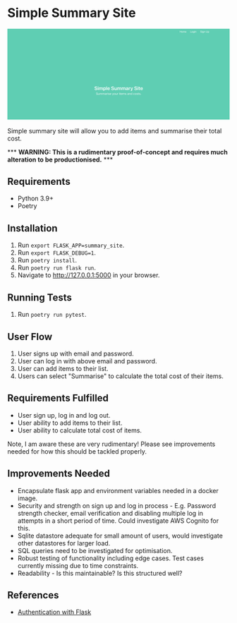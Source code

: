 # Simple Summary Site

![](site_home_page.png)

Simple summary site will allow you to add items and summarise their total cost.

*** **WARNING: This is a rudimentary proof-of-concept and requires much alteration to be productionised.** ***

## Requirements
* Python 3.9+
* Poetry

## Installation

1. Run `export FLASK_APP=summary_site`.
2. Run `export FLASK_DEBUG=1`.
2. Run `poetry install`.
3. Run `poetry run flask run`.
4. Navigate to http://127.0.0.1:5000 in your browser.

## Running Tests
1. Run `poetry run pytest`.

## User Flow
1. User signs up with email and password.
2. User can log in with above email and password.
3. User can add items to their list.
4. Users can select "Summarise" to calculate the total cost of their items.

## Requirements Fulfilled
* User sign up, log in and log out.
* User ability to add items to their list.
* User ability to calculate total cost of items.

Note, I am aware these are very rudimentary! Please see improvements needed for how this should be tackled properly.

## Improvements Needed
* Encapsulate flask app and environment variables needed in a docker image.
* Security and strength on sign up and log in process - E.g. Password strength checker, email verification and disabling multiple log in attempts in a short period of time. Could investigate AWS Cognito for this.
* Sqlite datastore adequate for small amount of users, would investigate other datastores for larger load.
* SQL queries need to be investigated for optimisation.
* Robust testing of functionality including edge cases. Test cases currently missing due to time constraints.
* Readability - Is this maintainable? Is this structured well?

## References
* [Authentication with Flask](https://www.digitalocean.com/community/tutorials/how-to-add-authentication-to-your-app-with-flask-login)